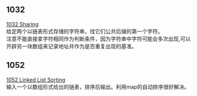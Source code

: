 ## 1032
[1032 Sharing](https://pintia.cn/problem-sets/994805342720868352/problems/994805460652113920)  
给定两个以链表形式存储的字符串，找它们公共后缀的第一个字符。  
注意不能直接拿字符相同作为判断条件，因为字符串中字符可能会多次出现,可以开辟另一块数组来记录地址并作为是否重复出现的基准。 

## 1052
[1052 Linked List Sorting](https://pintia.cn/problem-sets/994805342720868352/problems/994805425780670464)  
输入一个以数组形式给出的链表，排序后输出。利用map的自动排序很好解决。  


